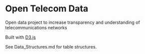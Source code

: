 Open Telecom Data
=================

Open data project to increase transparency and understanding of telecommunications networks

Built with [D3.js](https://d3js.org/)

See Data_Structures.md for table structures.